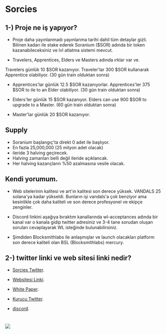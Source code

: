 # Sorcies

## 1-) Proje ne iş yapıyor?
- Proje daha yayınlanmadı yayınlanma tarihi dahil tüm detaylar gizli. Bilinen kadarı ile stake ederek Soranium ($SOR)
adında bir token kazanabileceksiniz ve lvl atlatma sistemi mevcut.

- Travelers, Apprentices, Elders ve Masters adında ırklar var ve.

Travelers günlük 10 $SOR kazanıyor.
Traveler'lar 300 $SOR kullanarak Apprentice olabiliyor. (30 gün train olduktan sonra)

- Apprentices'lar günlük 12.5 $SOR kazanıyorlar.
Apprentices'ler 375 $SOR to ile to an Elder olabiliyor. (30 gün train olduktan sonra)

- Elders'ler günlük 15 $SOR kazanıyor.
Elders can use 900 $SOR to upgrade to a Master. (60 gün train olduktan sonra)

- Master'lar günlük 20 $SOR kazanıyor.

## Supply

- Soranium başlangıç'ta  direkt 0 adet ile başlıyor.
- En fazla 25,000,000 (25 milyon adet olacak)
- ileride 3 halving geçirecek.
- Halving zamanları belli değil ileride açıklancak.
- Her halving kazançların %50 azalmasına vesile olacak.

## Kendi yorumum.

- Web sitelerinin kalitesi ve art'ın kalitesi son derece yüksek. VANDALS 25 solana'ya kadar yükseldi.
Bunların işi vandals'a çok benziyor ama kesinlikle çok daha kaliteli ve son derece profesyonel ve ekipçe zenginler.

- Discord linkini aşağıya bıraktım kanallarında wl-acceptances adında bir kanal var o kanala gidip twitter adresiniz ve 3-4 tane sorudan oluşan
soruları cevaplayarak WL isteğinde bulunabilirsiniz.

- Şimdiden Blocksmithlabs ile anlaşmışlar ve launch olacakları platform son derece kaliteli olan BSL (Blocksmithlabs) mercury.



## 2-) twitter linki ve web sitesi linki nedir?

- [Sorcies Twitter](https://twitter.com/SorciesNFT).

- [Websitesi Linki](https://sorcies.com/).

- [White Paper](https://sorcies.gitbook.io/sorcies/the-plan/economy).

- [Kurucu Twitter](https://twitter.com/voided).

- [discord](https://discord.com/invite/sorcies).

# <img src="https://github.com/omgbbqhaxx/desearch/blob/main/images/FbRU4P1XoAEX6Aj.jpeg">

